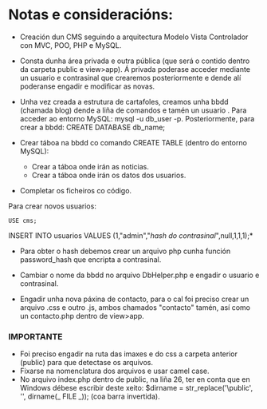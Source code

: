 # Notas e consideracións:

* Creación dun CMS seguindo a arquitectura Modelo Vista Controlador con  MVC, POO, PHP e MySQL.
* Consta dunha área privada e outra pública (que será o contido dentro da carpeta public e view>app). Á privada poderase acceder mediante un usuario e contrasinal que crearemos posteriormente e dende alí poderanse engadir e modificar as novas.
* Unha vez creada a estrutura de cartafoles, creamos unha bbdd (chamada blog) dende a liña de comandos   e tamén un usuario . Para acceder ao entorno MySQL: mysql -u db_user -p. Posteriormente, para crear a bbdd: CREATE DATABASE db_name;
* Crear táboa na bbdd co comando CREATE TABLE (dentro do entorno MySQL):

  * Crear a táboa onde irán as noticias.
  * Crear a táboa onde irán os datos dos usuarios.



* Completar os ficheiros co código.

Para crear novos usuarios:

    USE cms;

INSERT INTO usuarios VALUES
    (1,"admin","_hash do contrasinal_",null,1,1,1);*

* Para obter o hash debemos crear un arquivo php cunha función  password_hash que encripta a contrasinal.

* Cambiar o nome da bbdd no arquivo DbHelper.php e engadir o usuario e contrasinal.
* Engadir unha nova páxina de contacto, para o cal foi preciso crear un arquivo .css e outro .js, ambos chamados "contacto" tamén, así como un contacto.php dentro de view>app.

### IMPORTANTE  

* Foi preciso engadir na ruta das imaxes e do css a carpeta anterior (public) para que detectase os arquivos.
* Fixarse na nomenclatura dos arquivos e usar camel case.
* No arquivo index.php dentro de public, na liña 26, ter en conta que en Windows débese escribir deste xeito:  $dirname = str_replace('\public', '', dirname(_ FILE _)); (coa barra invertida).